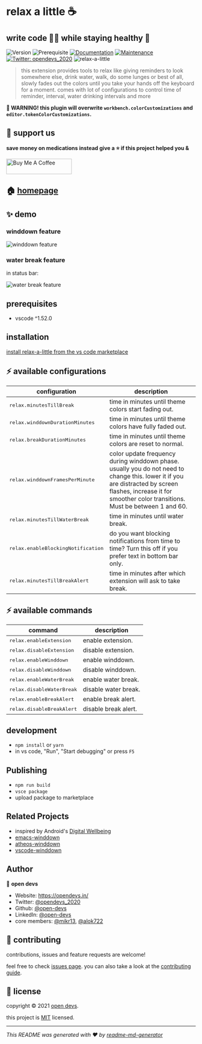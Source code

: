 # relax a little ☕

## write code 👨‍💻 while staying healthy 💪

![Version](https://img.shields.io/badge/version-0.2.0-blue.svg?cacheSeconds=2592000)
![Prerequisite](https://img.shields.io/badge/vscode-%5E1.52.0-blue.svg)
[![Documentation](https://img.shields.io/badge/documentation-yes-brightgreen.svg)](https://github.com/open-devs/relax-a-little#readme)
[![Maintenance](https://img.shields.io/badge/Maintained%3F-yes-green.svg)](https://github.com/open-devs/relax-a-little/graphs/commit-activity)
[![Twitter: opendevs\_2020](https://img.shields.io/twitter/follow/opendevs\_2020.svg?style=social)](https://twitter.com/opendevs\_2020)
![relax-a-little](https://github.com/open-devs/relax-a-little/workflows/relax-a-little/badge.svg)

> this extension provides tools to relax like giving reminders to look somewhere else, drink water, walk, do some lunges or best of all, slowly fades out the colors until you take your hands off the keyboard for a moment. comes with lot of configurations to control time of reminder, interval, water drinking intervals and more

**🔴 WARNING! this plugin will overwrite `workbench.colorCustomizations` and `editor.tokenColorCustomizations`.**

## 🙌 support us

**save money on medications instead give a ⭐️ if this project helped you &**

<a href="https://www.buymeacoffee.com/opendevs" target="_blank"><img src="https://cdn.buymeacoffee.com/buttons/v2/default-yellow.png" alt="Buy Me A Coffee" height="41" width="174"></a>

## 🏠 [homepage](https://github.com/open-devs/relax-a-little)

## ✨ demo

### winddown feature

![winddown feature](https://raw.githubusercontent.com/open-devs/relax-a-little/main/static/images/demo.gif)

### water break feature

in status bar:

![water break feature](https://raw.githubusercontent.com/open-devs/relax-a-little/main/static/images/water-break.png)

## prerequisites

- vscode ^1.52.0

## installation

[install relax-a-little from the vs code marketplace](https://marketplace.visualstudio.com/items?itemName=open-devs.relax-a-little)

## ⚡ available configurations

| configuration                                | description                                          |
| ----------------------------------------------| ----------------------------------------------------- |
| <kbd>relax.minutesTillBreak</kbd>      | time in minutes until theme colors start fading out.   |
| <kbd>relax.winddownDurationMinutes</kbd> | time in minutes until theme colors have fully faded out. |
| <kbd>relax.breakDurationMinutes</kbd>       | time in minutes until theme colors are reset to normal. |
| <kbd>relax.winddownFramesPerMinute</kbd>    | color update frequency during winddown phase. usually you do not need to change this. lower it if you are distracted by screen flashes, increase it for smoother color transitions. Must be between 1 and 60.   |
| <kbd>relax.minutesTillWaterBreak</kbd>   | time in minutes until water break.        |
| <kbd>relax.enableBlockingNotification</kbd>        | do you want blocking notifications from time to time? Turn this off if you prefer text in bottom bar only.            |
| <kbd>relax.minutesTillBreakAlert</kbd>        | time in minutes after which extension will ask to take break.            |

## ⚡ available commands

| command                                | description                                          |
| ----------------------------------------------| ----------------------------------------------------- |
| <kbd>relax.enableExtension</kbd>      | enable extension.   |
| <kbd>relax.disableExtension</kbd> | disable extension. |
| <kbd>relax.enableWinddown</kbd>       | enable winddown. |
| <kbd>relax.disableWinddown</kbd>    | disable winddown.   |
| <kbd>relax.enableWaterBreak</kbd>   | enable water break.        |
| <kbd>relax.disableWaterBreak</kbd>        | disable water break.            |
| <kbd>relax.enableBreakAlert</kbd>        | enable break alert.            |
| <kbd>relax.disableBreakAlert</kbd>        | disable break alert.            |

## development

- `npm install` or `yarn`
- in vs code, "Run", "Start debugging" or press `F5`

## Publishing

- `npm run build`
- `vsce package`
- upload package to marketplace

## Related Projects

- inspired by Android's [Digital Wellbeing](https://www.android.com/digital-wellbeing/)
- [emacs-winddown](https://github.com/syohex/emacs-winddown)
- [atheos-winddown](https://github.com/HLSiira/Atheos-Winddown)
- [vscode-winddown](https://github.com/schneefux/vscode-winddown)

## Author

👤 **open devs**

- Website: https://opendevs.in/
- Twitter: [@opendevs_2020](https://twitter.com/@opendevs_2020)
- Github: [@open-devs](https://github.com/open-devs)
- LinkedIn: [@open-devs](https://www.linkedin.com/company/open-devs/)
- core members: [@mikr13](https://github.com/mikr13), [@alok722](https://github.com/alok722)

## 🤝 contributing

contributions, issues and feature requests are welcome!

feel free to check [issues page](https://github.com/open-devs/relax-a-little/issues). you can also take a look at the [contributing guide](https://github.com/open-devs/relax-a-little/blob/master/CONTRIBUTING.md).

## 📝 license

copyright © 2021 [open devs](https://github.com/open-devs).

this project is [MIT](https://github.com/open-devs/relax-a-little/blob/master/LICENSE) licensed.

***
_This README was generated with ❤️ by [readme-md-generator](https://github.com/kefranabg/readme-md-generator)_
